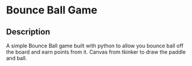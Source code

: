 # Bounce Ball Game

## Description
<p> 
  A simple Bounce Ball game built with python to allow you bounce ball off the board and earn points from it. Canvas from tkinker to draw the paddle and ball.
</p>
